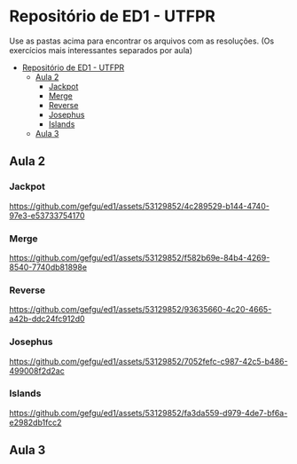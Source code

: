 # Repositório de ED1 - UTFPR

Use as pastas acima para encontrar os arquivos com as resoluções.
(Os exercícios mais interessantes separados por aula)

- [Repositório de ED1 - UTFPR](#repositório-de-ed1---utfpr)
  - [Aula 2](#aula-2)
    - [Jackpot](#jackpot)
    - [Merge](#merge)
    - [Reverse](#reverse)
    - [Josephus](#josephus)
    - [Islands](#islands)
  - [Aula 3](#aula-3)


## Aula 2

### Jackpot


https://github.com/gefgu/ed1/assets/53129852/4c289529-b144-4740-97e3-e53733754170

### Merge


https://github.com/gefgu/ed1/assets/53129852/f582b69e-84b4-4269-8540-7740db81898e



### Reverse



https://github.com/gefgu/ed1/assets/53129852/93635660-4c20-4665-a42b-ddc24fc912d0



### Josephus


https://github.com/gefgu/ed1/assets/53129852/7052fefc-c987-42c5-b486-499008f2d2ac


### Islands


https://github.com/gefgu/ed1/assets/53129852/fa3da559-d979-4de7-bf6a-e2982db1fcc2


## Aula 3
